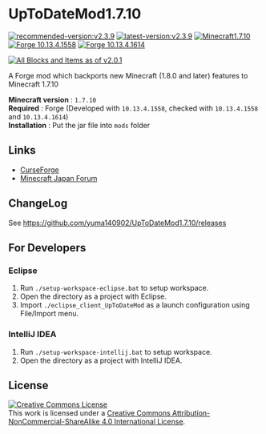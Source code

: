 # UpToDateMod1.7.10
[![recommended-version:v2.3.9](https://badgen.net/github/release/yuma140902/UpToDateMod1.7.10/stable?color=green&label=Recommended)](https://www.curseforge.com/minecraft/mc-mods/uptodatemod/files/3135935)
[![latest-version:v2.3.9](https://badgen.net/github/release/yuma140902/UpToDateMod1.7.10?color=97ca00&label=Latest)](https://www.curseforge.com/minecraft/mc-mods/uptodatemod/files/3135935)
[![Minecraft1.7.10](https://img.shields.io/badge/MC-1.7.10-blue.svg)](https://www.minecraft.net/)
[![Forge 10.13.4.1558](https://img.shields.io/badge/Forge-10.13.4.1558-blue.svg)](https://files.minecraftforge.net/maven/net/minecraftforge/forge/index_1.7.10.html)
[![Forge 10.13.4.1614](https://img.shields.io/badge/Forge-10.13.4.1614-blue.svg)](https://files.minecraftforge.net/maven/net/minecraftforge/forge/index_1.7.10.html)

[![All Blocks and Items as of v2.0.1](https://yuma140902.github.io/img/uptodatemod-allitems.png)](#)

A Forge mod which backports new Minecraft (1.8.0 and later) features to Minecraft 1.7.10

**Minecraft version** : `1.7.10` \
**Required** : Forge (Developed with  `10.13.4.1558`, checked with `10.13.4.1558` and `10.13.4.1614`) \
**Installation** : Put the jar file into `mods` folder

## Links
 - [CurseForge](https://www.curseforge.com/minecraft/mc-mods/uptodatemod)
 - [Minecraft Japan Forum](https://forum.civa.jp/viewtopic.php?f=3&t=90)

 

## ChangeLog
 See https://github.com/yuma140902/UpToDateMod1.7.10/releases

## For Developers
### Eclipse
1. Run `./setup-workspace-eclipse.bat` to setup workspace.
2. Open the directory as a project with Eclipse.
3. Import `./eclipse_client_UpToDateMod` as a launch configuration using <btn>File</btn>/<btn>Import</btn> menu.

### IntelliJ IDEA
1. Run `./setup-workspace-intellij.bat` to setup workspace.
2. Open the directory as a project with IntelliJ IDEA.

## License

<a rel="license" href="http://creativecommons.org/licenses/by-nc-sa/4.0/"><img alt="Creative Commons License" style="border-width:0" src="https://i.creativecommons.org/l/by-nc-sa/4.0/88x31.png" /></a><br />This work is licensed under a <a rel="license" href="http://creativecommons.org/licenses/by-nc-sa/4.0/">Creative Commons Attribution-NonCommercial-ShareAlike 4.0 International License</a>.
